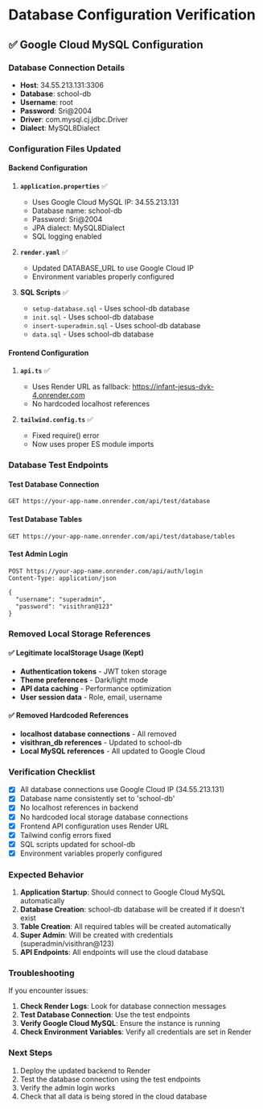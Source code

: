# Database Configuration Verification

## ✅ Google Cloud MySQL Configuration

### Database Connection Details
- **Host**: 34.55.213.131:3306
- **Database**: school-db
- **Username**: root
- **Password**: Sri@2004
- **Driver**: com.mysql.cj.jdbc.Driver
- **Dialect**: MySQL8Dialect

### Configuration Files Updated

#### Backend Configuration
1. **`application.properties`** ✅
   - Uses Google Cloud MySQL IP: 34.55.213.131
   - Database name: school-db
   - Password: Sri@2004
   - JPA dialect: MySQL8Dialect
   - SQL logging enabled

2. **`render.yaml`** ✅
   - Updated DATABASE_URL to use Google Cloud IP
   - Environment variables properly configured

3. **SQL Scripts** ✅
   - `setup-database.sql` - Uses school-db database
   - `init.sql` - Uses school-db database
   - `insert-superadmin.sql` - Uses school-db database
   - `data.sql` - Uses school-db database

#### Frontend Configuration
1. **`api.ts`** ✅
   - Uses Render URL as fallback: https://infant-jesus-dvk-4.onrender.com
   - No hardcoded localhost references

2. **`tailwind.config.ts`** ✅
   - Fixed require() error
   - Now uses proper ES module imports

### Database Test Endpoints

#### Test Database Connection
```
GET https://your-app-name.onrender.com/api/test/database
```

#### Test Database Tables
```
GET https://your-app-name.onrender.com/api/test/database/tables
```

#### Test Admin Login
```
POST https://your-app-name.onrender.com/api/auth/login
Content-Type: application/json

{
  "username": "superadmin",
  "password": "visithran@123"
}
```

### Removed Local Storage References

#### ✅ Legitimate localStorage Usage (Kept)
- **Authentication tokens** - JWT token storage
- **Theme preferences** - Dark/light mode
- **API data caching** - Performance optimization
- **User session data** - Role, email, username

#### ✅ Removed Hardcoded References
- **localhost database connections** - All removed
- **visithran_db references** - Updated to school-db
- **Local MySQL references** - All updated to Google Cloud

### Verification Checklist

- [x] All database connections use Google Cloud IP (34.55.213.131)
- [x] Database name consistently set to 'school-db'
- [x] No localhost references in backend
- [x] No hardcoded local storage database connections
- [x] Frontend API configuration uses Render URL
- [x] Tailwind config errors fixed
- [x] SQL scripts updated for school-db
- [x] Environment variables properly configured

### Expected Behavior

1. **Application Startup**: Should connect to Google Cloud MySQL automatically
2. **Database Creation**: school-db database will be created if it doesn't exist
3. **Table Creation**: All required tables will be created automatically
4. **Super Admin**: Will be created with credentials (superadmin/visithran@123)
5. **API Endpoints**: All endpoints will use the cloud database

### Troubleshooting

If you encounter issues:

1. **Check Render Logs**: Look for database connection messages
2. **Test Database Connection**: Use the test endpoints
3. **Verify Google Cloud MySQL**: Ensure the instance is running
4. **Check Environment Variables**: Verify all credentials are set in Render

### Next Steps

1. Deploy the updated backend to Render
2. Test the database connection using the test endpoints
3. Verify the admin login works
4. Check that all data is being stored in the cloud database
